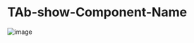 # TAb-show-Component-Name
![image](https://user-images.githubusercontent.com/81131231/176751656-af303746-6250-4399-b834-de3d6461e508.png)
